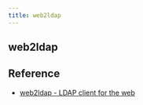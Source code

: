```yaml
---
title: web2ldap
---
```


## web2ldap


## Reference
- [web2ldap \- LDAP client for the web](https://www.web2ldap.de/)
